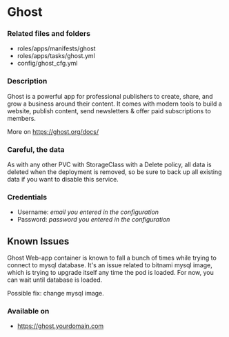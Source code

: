 # Ghost
### Related files and folders
* roles/apps/manifests/ghost
* roles/apps/tasks/ghost.yml
* config/ghost_cfg.yml

### Description
Ghost is a powerful app for professional publishers to create, share, and grow a business around their content. It comes with modern tools to build a website, publish content, send newsletters & offer paid subscriptions to members. 

More on https://ghost.org/docs/

### Careful, the data
As with any other PVC with StorageClass with a Delete policy, all data is deleted when the deployment is removed, so be sure to back up all existing data if you want to disable this service.

### Credentials
* Username: *email you entered in the configuration*
* Password: *password you entered in the configuration*

## Known Issues
Ghost Web-app container is known to fall a bunch of times while trying to connect to mysql database. It's an issue related to bitnami mysql image, which is trying to upgrade itself any time the pod is loaded. For now, you can wait until database is loaded. 

Possible fix: change mysql image.

### Available on
* https://ghost.yourdomain.com